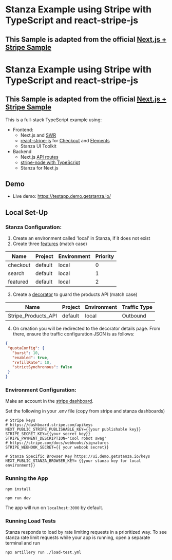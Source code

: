 # Stanza Example using Stripe with TypeScript and react-stripe-js
## This Sample is adapted from the official [Next.js + Stripe Sample](https://github.com/vercel/next.js/tree/canary/examples/with-stripe-typescript)
# Stanza Example using Stripe with TypeScript and react-stripe-js
## This Sample is adapted from the official [Next.js + Stripe Sample](https://github.com/vercel/next.js/tree/canary/examples/with-stripe-typescript)

This is a full-stack TypeScript example using:

- Frontend:
  - Next.js and [SWR](https://github.com/vercel/swr)
  - [react-stripe-js](https://github.com/stripe/react-stripe-js) for [Checkout](https://stripe.com/checkout) and [Elements](https://stripe.com/elements)
  - Stanza UI Toolkit
- Backend
  - Next.js [API routes](https://nextjs.org/docs/api-routes/introduction)
  - [stripe-node with TypeScript](https://github.com/stripe/stripe-node#usage-with-typescript)
  - Stanza for Next.js

## Demo

- Live demo: https://testapp.demo.getstanza.io/


## Local Set-Up

### Stanza Configuration:

 1. Create an environment called 'local' in Stanza, if it does not exist
 2. Create three [features](https://ui.demo.getstanza.io/features) (match case)

  | Name     | Project | Environment | Priority |
  |----------|---------|-------------|----------|
  | checkout | default | local       | 0        |
  | search   | default | local       | 1        |
  | featured | default | local       | 2        |

 3. Create a [decorator](https://ui.demo.getstanza.io/decorators) to guard the products API (match case)
 
  | Name                | Project | Environment | Traffic Type |
  |---------------------|---------|-------------|--------------|
  | Stripe_Products_API | default | local       | Outbound     |

 4. On creation you will be redirected to the decorator details page. From there, ensure the traffic configuration JSON is as follows:

 ```json
{
  "quotaConfig": {
    "burst": 10,
    "enabled": true,
    "refillRate": 10,
    "strictSynchronous": false
  }
}
 ```

### Environment Configuration:
Make an account in the [stripe dashboard](https://dashboard.stripe.com). 

Set the following in your .env file (copy from stripe and stanza dashboards)
```
# Stripe keys
# https://dashboard.stripe.com/apikeys
NEXT_PUBLIC_STRIPE_PUBLISHABLE_KEY={{your publishable key}}
STRIPE_SECRET_KEY={{your secret key}}
STRIPE_PAYMENT_DESCRIPTION='Cool robot swag'
# https://stripe.com/docs/webhooks/signatures
STRIPE_WEBHOOK_SECRET={{ your webook secret}}

# Stanza Specific Browser Key https://ui.demo.getstanza.io/keys
NEXT_PUBLIC_STANZA_BROWSER_KEY= {{your stanza key for local environment}}
```

### Running the App

```
npm install

npm run dev
```

The app will run on `localhost:3000` by default.

### Running Load Tests

Stanza responds to load by rate limiting requests in a prioritized way. To see stanza rate limit requests while your app is running, open a separate terminal and run

```
npx artillery run ./load-test.yml
```
